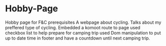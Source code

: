 # Hobby-Page
Hobby page for F&amp;C prerequisites
A webpage about cycling. Talks about my preffered type of cycling.
Embedded a komoot route to page
used checkbox list to help prepare for camping trip
used Dom manipulation to put up to date time in footer and have a countdown until next camping trip.
